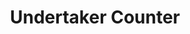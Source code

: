 ---
title: Undertaker Counter
developers: [{name: "Richie Guo", school: "SITHS 2025"}]
image: "https://res.cloudinary.com/dbopxlpuy/image/upload/c_scale,f_auto,w_800/UNDERTAKER_COUNTER_gjq6dg"
altText: "Two Headstones with buttons for options"
techStack: ["Vue"]
github: "https://github.com/staten-island-tech/pd8-vue3-api-yippee"
siteLink: "https://undertakercounter.netlify.app/game"
description: This project involves taking data from NYC's Open API platform and turning that into an interactive game. The data is put into VueCharts to visualize the data.   
project: Undertaker
year: 2023
---